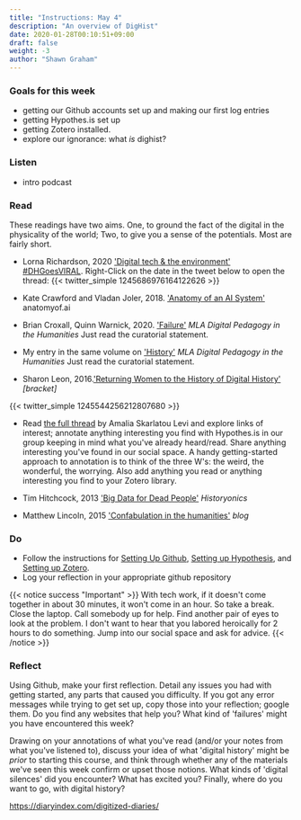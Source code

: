```yaml
---
title: "Instructions: May 4"
description: "An overview of DigHist"
date: 2020-01-28T00:10:51+09:00
draft: false
weight: -3
author: "Shawn Graham"
---
```


### Goals for this week

- getting our Github accounts set up and making our first log entries
- getting Hypothes.is set up
- getting  Zotero installed.
- explore our ignorance: what _is_ dighist?

### Listen

- intro podcast

### Read

These readings have two aims. One, to ground the fact of the digital in the physicality of the world; Two, to give you a sense of the potentials. Most are fairly short.

+ Lorna Richardson, 2020 ['Digital tech & the environment'](https://twitter.com/lornarichardson/status/1245686976164122626) [#DHGoesVIRAL](https://twitter.com/hashtag/DHGoesVIRAL). Right-Click on the date in the tweet below to open the thread:
{{< twitter_simple 1245686976164122626 >}}

+ Kate Crawford and Vladan Joler, 2018. ['Anatomy of an AI System'](https://anatomyof.ai) anatomyof.ai

+ Brian Croxall, Quinn Warnick, 2020. ['Failure'](https://digitalpedagogy.hcommons.org/keyword/Failure) _MLA Digital Pedagogy in the Humanities_ Just read the curatorial statement.

+ My entry in the same volume on ['History'](https://digitalpedagogy.hcommons.org/keyword/History/) _MLA Digital Pedagogy in the Humanities_ Just read the curatorial statement.

+ Sharon Leon, 2016.['Returning Women to the History of Digital History'](http://www.6floors.org/bracket/2016/03/07/returning-women-to-the-history-of-digital-history/) _[bracket]_

{{< twitter_simple 1245544256212807680 >}}

+ Read [the full thread](https://twitter.com/amaliasl/status/1245544256212807680) by Amalia Skarlatou Levi and explore links of interest; annotate anything interesting you find with Hypothes.is in our group keeping in mind what you've already heard/read. Share anything interesting you've found in our social space. A handy getting-started approach to annotation is to think of the three W's: the weird, the wonderful, the worrying. Also add anything you read or anything interesting you find to your Zotero library.

+ Tim Hitchcock, 2013 ['Big Data for Dead People'](https://historyonics.blogspot.ca/2013/12/big-data-for-dead-people-digital.html) _Historyonics_

+ Matthew Lincoln, 2015 ['Confabulation in the humanities'](https://matthewlincoln.net/2015/03/21/confabulation-in-the-humanities.html) _blog_

### Do

- Follow the instructions for [Setting Up Github](/week/2020-wk1/github), [Setting up Hypothesis](/week/2020-wk1/hypothesis), and [Setting up Zotero](/week/2020-wk1/zotero).
- Log your reflection in your appropriate github repository

{{< notice success "Important" >}} With tech work, if it doesn't come together in about 30 minutes, it won't come in an hour. So take a break. Close the laptop. Call somebody up for help. Find another pair of eyes to look at the problem. I don't want to hear that you labored heroically for 2 hours to do something. Jump into our social space and ask for advice.
{{< /notice >}}

### Reflect

Using Github, make your first reflection. Detail any issues you had with getting started, any parts that caused you difficulty. If you got any error messages while trying to get set up, copy those into your reflection; google them. Do you find any websites that help you? What kind of 'failures' might you have encountered this week?

Drawing on your annotations of what you've read (and/or your notes from what you've listened to), discuss your idea of what 'digital history' might be _prior_ to starting this course, and think through whether any of the materials we've seen this week confirm or upset those notions. What kinds of 'digital silences' did you encounter? What has excited you? Finally, where do you want to go, with digital history?

https://diaryindex.com/digitized-diaries/
